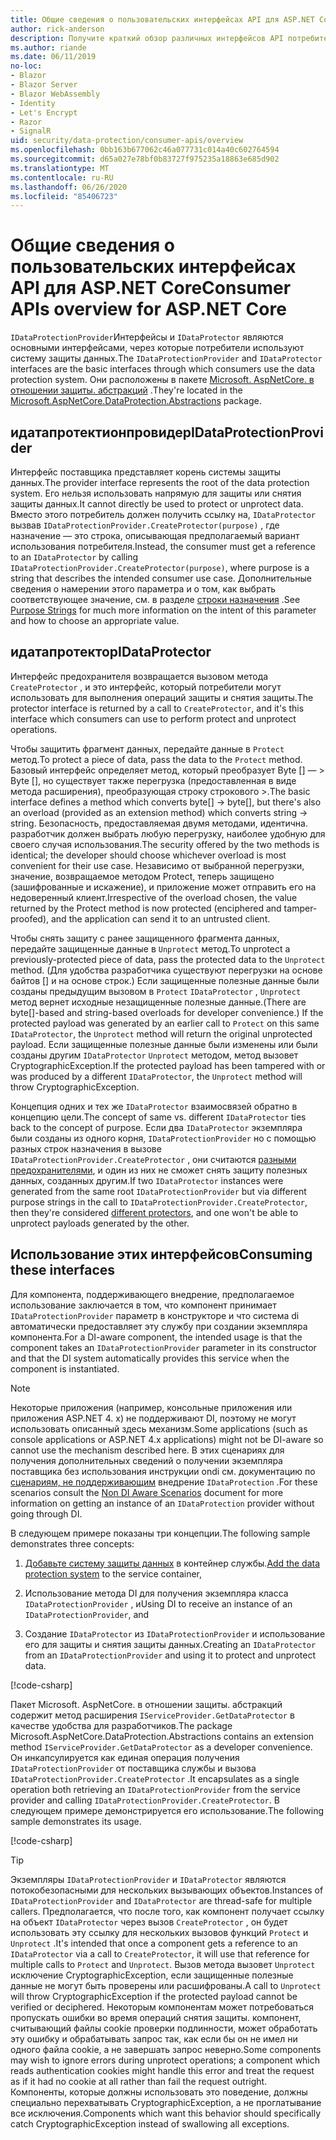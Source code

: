 ```yaml
---
title: Общие сведения о пользовательских интерфейсах API для ASP.NET Core
author: rick-anderson
description: Получите краткий обзор различных интерфейсов API потребителя, доступных в ASP.NET Coreной библиотеке защиты данных.
ms.author: riande
ms.date: 06/11/2019
no-loc:
- Blazor
- Blazor Server
- Blazor WebAssembly
- Identity
- Let's Encrypt
- Razor
- SignalR
uid: security/data-protection/consumer-apis/overview
ms.openlocfilehash: 0bb163b677062c46a077731c014a40c602764594
ms.sourcegitcommit: d65a027e78bf0b83727f975235a18863e685d902
ms.translationtype: MT
ms.contentlocale: ru-RU
ms.lasthandoff: 06/26/2020
ms.locfileid: "85406723"
---
```

# <a name="consumer-apis-overview-for-aspnet-core"></a><span data-ttu-id="60cc8-103">Общие сведения о пользовательских интерфейсах API для ASP.NET Core</span><span class="sxs-lookup"><span data-stu-id="60cc8-103">Consumer APIs overview for ASP.NET Core</span></span>

<span data-ttu-id="60cc8-104">`IDataProtectionProvider`Интерфейсы и `IDataProtector` являются основными интерфейсами, через которые потребители используют систему защиты данных.</span><span class="sxs-lookup"><span data-stu-id="60cc8-104">The `IDataProtectionProvider` and `IDataProtector` interfaces are the basic interfaces through which consumers use the data protection system.</span></span> <span data-ttu-id="60cc8-105">Они расположены в пакете [Microsoft. AspNetCore. в отношении защиты. абстракций](https://www.nuget.org/packages/Microsoft.AspNetCore.DataProtection.Abstractions/) .</span><span class="sxs-lookup"><span data-stu-id="60cc8-105">They're located in the [Microsoft.AspNetCore.DataProtection.Abstractions](https://www.nuget.org/packages/Microsoft.AspNetCore.DataProtection.Abstractions/) package.</span></span>

## <a name="idataprotectionprovider"></a><span data-ttu-id="60cc8-106">идатапротектионпровидер</span><span class="sxs-lookup"><span data-stu-id="60cc8-106">IDataProtectionProvider</span></span>

<span data-ttu-id="60cc8-107">Интерфейс поставщика представляет корень системы защиты данных.</span><span class="sxs-lookup"><span data-stu-id="60cc8-107">The provider interface represents the root of the data protection system.</span></span> <span data-ttu-id="60cc8-108">Его нельзя использовать напрямую для защиты или снятия защиты данных.</span><span class="sxs-lookup"><span data-stu-id="60cc8-108">It cannot directly be used to protect or unprotect data.</span></span> <span data-ttu-id="60cc8-109">Вместо этого потребитель должен получить ссылку на, `IDataProtector` вызвав `IDataProtectionProvider.CreateProtector(purpose)` , где назначение — это строка, описывающая предполагаемый вариант использования потребителя.</span><span class="sxs-lookup"><span data-stu-id="60cc8-109">Instead, the consumer must get a reference to an `IDataProtector` by calling `IDataProtectionProvider.CreateProtector(purpose)`, where purpose is a string that describes the intended consumer use case.</span></span> <span data-ttu-id="60cc8-110">Дополнительные сведения о намерении этого параметра и о том, как выбрать соответствующее значение, см. в разделе [строки назначения](xref:security/data-protection/consumer-apis/purpose-strings) .</span><span class="sxs-lookup"><span data-stu-id="60cc8-110">See [Purpose Strings](xref:security/data-protection/consumer-apis/purpose-strings) for much more information on the intent of this parameter and how to choose an appropriate value.</span></span>

## <a name="idataprotector"></a><span data-ttu-id="60cc8-111">идатапротектор</span><span class="sxs-lookup"><span data-stu-id="60cc8-111">IDataProtector</span></span>

<span data-ttu-id="60cc8-112">Интерфейс предохранителя возвращается вызовом метода `CreateProtector` , и это интерфейс, который потребители могут использовать для выполнения операций защиты и снятия защиты.</span><span class="sxs-lookup"><span data-stu-id="60cc8-112">The protector interface is returned by a call to `CreateProtector`, and it's this interface which consumers can use to perform protect and unprotect operations.</span></span>

<span data-ttu-id="60cc8-113">Чтобы защитить фрагмент данных, передайте данные в `Protect` метод.</span><span class="sxs-lookup"><span data-stu-id="60cc8-113">To protect a piece of data, pass the data to the `Protect` method.</span></span> <span data-ttu-id="60cc8-114">Базовый интерфейс определяет метод, который преобразует Byte [] — > Byte [], но существует также перегрузка (предоставленная в виде метода расширения), преобразующая строку строкового >.</span><span class="sxs-lookup"><span data-stu-id="60cc8-114">The basic interface defines a method which converts byte[] -> byte[], but there's also an overload (provided as an extension method) which converts string -> string.</span></span> <span data-ttu-id="60cc8-115">Безопасность, предоставляемая двумя методами, идентична. разработчик должен выбрать любую перегрузку, наиболее удобную для своего случая использования.</span><span class="sxs-lookup"><span data-stu-id="60cc8-115">The security offered by the two methods is identical; the developer should choose whichever overload is most convenient for their use case.</span></span> <span data-ttu-id="60cc8-116">Независимо от выбранной перегрузки, значение, возвращаемое методом Protect, теперь защищено (зашифрованные и искажение), и приложение может отправить его на недоверенный клиент.</span><span class="sxs-lookup"><span data-stu-id="60cc8-116">Irrespective of the overload chosen, the value returned by the Protect method is now protected (enciphered and tamper-proofed), and the application can send it to an untrusted client.</span></span>

<span data-ttu-id="60cc8-117">Чтобы снять защиту с ранее защищенного фрагмента данных, передайте защищенные данные в `Unprotect` метод.</span><span class="sxs-lookup"><span data-stu-id="60cc8-117">To unprotect a previously-protected piece of data, pass the protected data to the `Unprotect` method.</span></span> <span data-ttu-id="60cc8-118">(Для удобства разработчика существуют перегрузки на основе байтов [] и на основе строк.) Если защищенные полезные данные были созданы предыдущим вызовом в `Protect` `IDataProtector` , `Unprotect` метод вернет исходные незащищенные полезные данные.</span><span class="sxs-lookup"><span data-stu-id="60cc8-118">(There are byte[]-based and string-based overloads for developer convenience.) If the protected payload was generated by an earlier call to `Protect` on this same `IDataProtector`, the `Unprotect` method will return the original unprotected payload.</span></span> <span data-ttu-id="60cc8-119">Если защищенные полезные данные были изменены или были созданы другим `IDataProtector` `Unprotect` методом, метод вызовет CryptographicException.</span><span class="sxs-lookup"><span data-stu-id="60cc8-119">If the protected payload has been tampered with or was produced by a different `IDataProtector`, the `Unprotect` method will throw CryptographicException.</span></span>

<span data-ttu-id="60cc8-120">Концепция одних и тех же `IDataProtector` взаимосвязей обратно в концепцию цели.</span><span class="sxs-lookup"><span data-stu-id="60cc8-120">The concept of same vs. different `IDataProtector` ties back to the concept of purpose.</span></span> <span data-ttu-id="60cc8-121">Если два `IDataProtector` экземпляра были созданы из одного корня, `IDataProtectionProvider` но с помощью разных строк назначения в вызове `IDataProtectionProvider.CreateProtector` , они считаются [разными предохранителями](xref:security/data-protection/consumer-apis/purpose-strings), и один из них не сможет снять защиту полезных данных, созданных другим.</span><span class="sxs-lookup"><span data-stu-id="60cc8-121">If two `IDataProtector` instances were generated from the same root `IDataProtectionProvider` but via different purpose strings in the call to `IDataProtectionProvider.CreateProtector`, then they're considered [different protectors](xref:security/data-protection/consumer-apis/purpose-strings), and one won't be able to unprotect payloads generated by the other.</span></span>

## <a name="consuming-these-interfaces"></a><span data-ttu-id="60cc8-122">Использование этих интерфейсов</span><span class="sxs-lookup"><span data-stu-id="60cc8-122">Consuming these interfaces</span></span>

<span data-ttu-id="60cc8-123">Для компонента, поддерживающего внедрение, предполагаемое использование заключается в том, что компонент принимает `IDataProtectionProvider` параметр в конструкторе и что система di автоматически предоставляет эту службу при создании экземпляра компонента.</span><span class="sxs-lookup"><span data-stu-id="60cc8-123">For a DI-aware component, the intended usage is that the component takes an `IDataProtectionProvider` parameter in its constructor and that the DI system automatically provides this service when the component is instantiated.</span></span>

> [!NOTE]
> <span data-ttu-id="60cc8-124">Некоторые приложения (например, консольные приложения или приложения ASP.NET 4. x) не поддерживают DI, поэтому не могут использовать описанный здесь механизм.</span><span class="sxs-lookup"><span data-stu-id="60cc8-124">Some applications (such as console applications or ASP.NET 4.x applications) might not be DI-aware so cannot use the mechanism described here.</span></span> <span data-ttu-id="60cc8-125">В этих сценариях для получения дополнительных сведений о получении экземпляра поставщика без использования инструкции ondi см. документацию по [сценариям, не поддерживающим](xref:security/data-protection/configuration/non-di-scenarios) внедрение `IDataProtection` .</span><span class="sxs-lookup"><span data-stu-id="60cc8-125">For these scenarios consult the [Non DI Aware Scenarios](xref:security/data-protection/configuration/non-di-scenarios) document for more information on getting an instance of an `IDataProtection` provider without going through DI.</span></span>

<span data-ttu-id="60cc8-126">В следующем примере показаны три концепции.</span><span class="sxs-lookup"><span data-stu-id="60cc8-126">The following sample demonstrates three concepts:</span></span>

1. <span data-ttu-id="60cc8-127">[Добавьте систему защиты данных](xref:security/data-protection/configuration/overview) в контейнер службы.</span><span class="sxs-lookup"><span data-stu-id="60cc8-127">[Add the data protection system](xref:security/data-protection/configuration/overview) to the service container,</span></span>

2. <span data-ttu-id="60cc8-128">Использование метода DI для получения экземпляра класса `IDataProtectionProvider` , и</span><span class="sxs-lookup"><span data-stu-id="60cc8-128">Using DI to receive an instance of an `IDataProtectionProvider`, and</span></span>

3. <span data-ttu-id="60cc8-129">Создание `IDataProtector` из `IDataProtectionProvider` и использование его для защиты и снятия защиты данных.</span><span class="sxs-lookup"><span data-stu-id="60cc8-129">Creating an `IDataProtector` from an `IDataProtectionProvider` and using it to protect and unprotect data.</span></span>

[!code-csharp[](../using-data-protection/samples/protectunprotect.cs?highlight=26,34,35,36,37,38,39,40)]

<span data-ttu-id="60cc8-130">Пакет Microsoft. AspNetCore. в отношении защиты. абстракций содержит метод расширения `IServiceProvider.GetDataProtector` в качестве удобства для разработчиков.</span><span class="sxs-lookup"><span data-stu-id="60cc8-130">The package Microsoft.AspNetCore.DataProtection.Abstractions contains an extension method `IServiceProvider.GetDataProtector` as a developer convenience.</span></span> <span data-ttu-id="60cc8-131">Он инкапсулируется как единая операция получения `IDataProtectionProvider` от поставщика службы и вызова `IDataProtectionProvider.CreateProtector` .</span><span class="sxs-lookup"><span data-stu-id="60cc8-131">It encapsulates as a single operation both retrieving an `IDataProtectionProvider` from the service provider and calling `IDataProtectionProvider.CreateProtector`.</span></span> <span data-ttu-id="60cc8-132">В следующем примере демонстрируется его использование.</span><span class="sxs-lookup"><span data-stu-id="60cc8-132">The following sample demonstrates its usage.</span></span>

[!code-csharp[](./overview/samples/getdataprotector.cs?highlight=15)]

>[!TIP]
> <span data-ttu-id="60cc8-133">Экземпляры `IDataProtectionProvider` и `IDataProtector` являются потокобезопасными для нескольких вызывающих объектов.</span><span class="sxs-lookup"><span data-stu-id="60cc8-133">Instances of `IDataProtectionProvider` and `IDataProtector` are thread-safe for multiple callers.</span></span> <span data-ttu-id="60cc8-134">Предполагается, что после того, как компонент получает ссылку на объект `IDataProtector` через вызов `CreateProtector` , он будет использовать эту ссылку для нескольких вызовов функций `Protect` и `Unprotect` .</span><span class="sxs-lookup"><span data-stu-id="60cc8-134">It's intended that once a component gets a reference to an `IDataProtector` via a call to `CreateProtector`, it will use that reference for multiple calls to `Protect` and `Unprotect`.</span></span> <span data-ttu-id="60cc8-135">Вызов метода вызовет `Unprotect` исключение CryptographicException, если защищенные полезные данные не могут быть проверены или расшифрованы.</span><span class="sxs-lookup"><span data-stu-id="60cc8-135">A call to `Unprotect` will throw CryptographicException if the protected payload cannot be verified or deciphered.</span></span> <span data-ttu-id="60cc8-136">Некоторым компонентам может потребоваться пропускать ошибки во время операций снятия защиты. компонент, считывающий файлы cookie проверки подлинности, может обработать эту ошибку и обрабатывать запрос так, как если бы он не имел ни одного файла cookie, а не завершать запрос неверно.</span><span class="sxs-lookup"><span data-stu-id="60cc8-136">Some components may wish to ignore errors during unprotect operations; a component which reads authentication cookies might handle this error and treat the request as if it had no cookie at all rather than fail the request outright.</span></span> <span data-ttu-id="60cc8-137">Компоненты, которые должны использовать это поведение, должны специально перехватывать CryptographicException, а не проглатывание все исключения.</span><span class="sxs-lookup"><span data-stu-id="60cc8-137">Components which want this behavior should specifically catch CryptographicException instead of swallowing all exceptions.</span></span>
